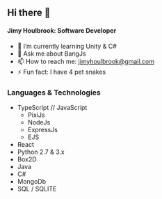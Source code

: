 ## Hi there 👋

#### Jimy Houlbrook: Software Developer

- 🌱 I’m currently learning Unity & C#
- 💬 Ask me about BangJs
- 📫 How to reach me: jimyhoulbrook@gmail.com
- ⚡ Fun fact: I have 4 pet snakes

### Languages & Technologies

- TypeScript // JavaScript
  - PixiJs
  - NodeJs
  - ExpressJs
  - EJS
- React
- Python 2.7 & 3.x
- Box2D
- Java
- C#
- MongoDb
- SQL / SQLITE
<!--
**Jennics-SG/Jennics-SG** is a ✨ _special_ ✨ repository because its `README.md` (this file) appears on your GitHub profile.
-->
